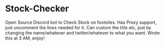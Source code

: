 # Stock-Checker

Open Source Discord bot to Check Stock on footsites.
Has Proxy support, just uncomment the lines needed for it. Can custom the title etc, just by changing the name/whatever and twitter/whatever to what you want.
Wrote this at 3 AM, enjoy!
